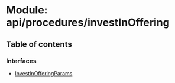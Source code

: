 # Module: api/procedures/investInOffering

## Table of contents

### Interfaces

- [InvestInOfferingParams](../wiki/api.procedures.investInOffering.InvestInOfferingParams)
